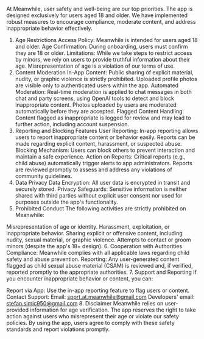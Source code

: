 At Meanwhile, user safety and well-being are our top priorities. The app is designed exclusively for users aged 18 and older. We have implemented robust measures to encourage compliance, moderate content, and address inappropriate behavior effectively.

1. Age Restrictions
Access Policy: Meanwhile is intended for users aged 18 and older.
Age Confirmation: During onboarding, users must confirm they are 18 or older.
Limitations: While we take steps to restrict access by minors, we rely on users to provide truthful information about their age. Misrepresentation of age is a violation of our terms of use.
2. Content Moderation
In-App Content:
Public sharing of explicit material, nudity, or graphic violence is strictly prohibited.
Uploaded profile photos are visible only to authenticated users within the app.
Automated Moderation:
Real-time moderation is applied to chat messages in both chat and party screens, using OpenAI tools to detect and block inappropriate content.
Photos uploaded by users are moderated automatically before they are accepted.
Flagged Content Handling: Content flagged as inappropriate is logged for review and may lead to further action, including account suspension.
3. Reporting and Blocking Features
User Reporting:
In-app reporting allows users to report inappropriate content or behavior easily. Reports can be made regarding explicit content, harassment, or suspected abuse.
Blocking Mechanism:
Users can block others to prevent interaction and maintain a safe experience.
Action on Reports:
Critical reports (e.g., child abuse) automatically trigger alerts to app administrators.
Reports are reviewed promptly to assess and address any violations of community guidelines.
4. Data Privacy
Data Encryption: All user data is encrypted in transit and securely stored.
Privacy Safeguards: Sensitive information is neither shared with third parties without explicit user consent nor used for purposes outside the app's functionality.
5. Prohibited Conduct
The following activities are strictly prohibited on Meanwhile:

Misrepresentation of age or identity.
Harassment, exploitation, or inappropriate behavior.
Sharing explicit or offensive content, including nudity, sexual material, or graphic violence.
Attempts to contact or groom minors (despite the app's 18+ design).
6. Cooperation with Authorities
Compliance: Meanwhile complies with all applicable laws regarding child safety and abuse prevention.
Reporting: Any user-generated content flagged as child sexual abuse material (CSAM) is reviewed and, if verified, reported promptly to the appropriate authorities.
7. Support and Reporting
If you encounter inappropriate behavior or content, you can:

Report via App: Use the in-app reporting feature to flag users or content.
Contact Support:
Email: spprt.at.meanwhile@gmail.com
Developers' email: stefan.simic950@gmail.com
8. Disclaimer
Meanwhile relies on user-provided information for age verification. The app reserves the right to take action against users who misrepresent their age or violate our safety policies. By using the app, users agree to comply with these safety standards and report violations promptly.
